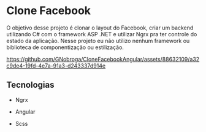 # Clone Facebook

O objetivo desse projeto é clonar o layout do Facebook, criar um backend utilizando C# com o framework ASP .NET e utilizar Ngrx pra ter controle do estado da aplicação. Nesse projeto eu não utilizo nenhum framework ou biblioteca de componentização ou estilização.



https://github.com/GNobroga/CloneFacebookAngular/assets/88632109/a32c9de4-19fd-4e7a-91a3-d243337d914e


## Tecnologias

- Ngrx

- Angular

- Scss
